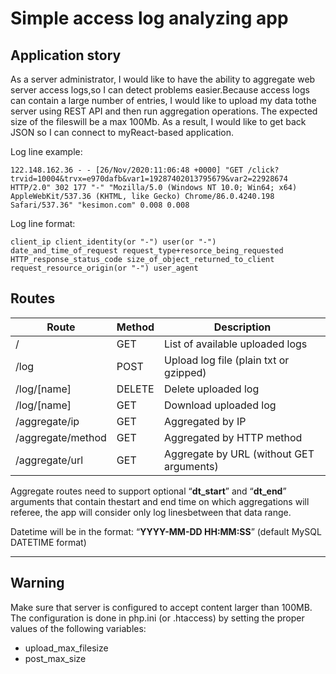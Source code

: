 # Simple access log analyzing app

## Application story

As a server administrator, I would like to have the ability to aggregate web server access logs,so I can detect problems easier.Because access logs can contain a large number of entries, I would like to upload my data tothe server using REST API and then run aggregation operations. The expected size of the fileswill be a max 100Mb. As a result, I would like to get back JSON so I can connect to myReact-based application. 

Log line example: 

 `122.148.162.36 - - [26/Nov/2020:11:06:48 +0000] "GET /click?trvid=10004&trvx=e970dafb&var1=19287402013795679&var2=22928674 HTTP/2.0" 302 177 "-" "Mozilla/5.0 (Windows NT 10.0; Win64; x64) AppleWebKit/537.36 (KHTML, like Gecko) Chrome/86.0.4240.198 Safari/537.36" "kesimon.com" 0.008 0.008`

Log line format:

`client_ip client_identity(or "-") user(or "-") date_and_time_of_request request_type+resorce_being_requested HTTP_response_status_code size_of_object_returned_to_client request_resource_origin(or "-") user_agent`
## Routes

Route | Method | Description
------|--------|------------
/ | GET | List of available uploaded logs
/log | POST | Upload log file (plain txt or gzipped)
/log/[name] | DELETE | Delete uploaded log
/log/[name] | GET | Download uploaded log
/aggregate/ip | GET | Aggregated by IP
/aggregate/method | GET | Aggregated by HTTP method
/aggregate/url | GET | Aggregate by URL (without GET arguments)

Aggregate routes need to support optional “**dt_start**” and “**dt_end**” arguments that contain thestart and end time on which aggregations will referee, the app will consider only log linesbetween that data range. 

Datetime will be in the format: “**YYYY-MM-DD HH:MM:SS**” (default MySQL DATETIME format)

---

## Warning

Make sure that server is configured to accept content larger than 100MB. The configuration is done in php.ini (or .htaccess) by setting the proper values of the following variables:

- upload_max_filesize
- post_max_size

